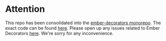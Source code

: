 # Attention

This repo has been consolidated into the [ember-decorators monorepo](https://github.com/ember-decorators/ember-decorators).
The exact code can be found [here](https://github.com/ember-decorators/ember-decorators/tree/master/packages/controller).
Please open up any issues related to Ember Decorators [here](https://github.com/ember-decorators/ember-decorators/issues).
We're sorry for any inconvenience.
